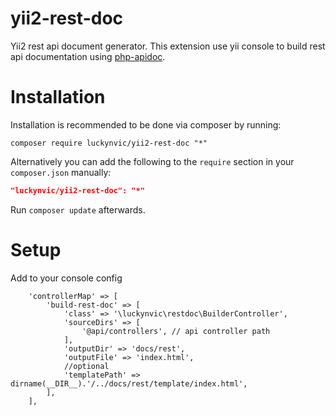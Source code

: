 yii2-rest-doc
====
Yii2 rest api document generator. This extension use yii console to build rest api documentation using [php-apidoc](https://github.com/calinrada/php-apidoc).

# Installation

Installation is recommended to be done via composer by running:

	composer require luckynvic/yii2-rest-doc "*"

Alternatively you can add the following to the `require` section in your `composer.json` manually:

```json
"luckynvic/yii2-rest-doc": "*"
```

Run `composer update` afterwards.


# Setup

Add to your console config
```
    'controllerMap' => [
        'build-rest-doc' => [
            'class' => '\luckynvic\restdoc\BuilderController',
            'sourceDirs' => [
                '@api/controllers', // api controller path
            ],
            'outputDir' => 'docs/rest',
            'outputFile' => 'index.html',
            //optional
            'templatePath' => dirname(__DIR__).'/../docs/rest/template/index.html', 
        ],
    ],
 ```